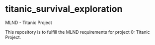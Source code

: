 # titanic_survival_exploration
MLND - Titanic Project

This repository is to fulfill the MLND requirements for project 0: Titanic Project.


